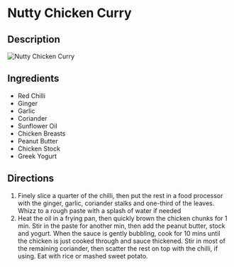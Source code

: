 # Nutty Chicken Curry

## Description
![Nutty Chicken Curry](https://www.themealdb.com/images/media/meals/yxsurp1511304301.jpg "Nutty Chicken Curry")

## Ingredients
- Red Chilli
- Ginger
- Garlic
- Coriander
- Sunflower Oil
- Chicken Breasts
- Peanut Butter
- Chicken Stock
- Greek Yogurt

## Directions
1. Finely slice a quarter of the chilli, then put the rest in a food processor with the ginger, garlic, coriander stalks and one-third of the leaves. Whizz to a rough paste with a splash of water if needed
2. Heat the oil in a frying pan, then quickly brown the chicken chunks for 1 min. Stir in the paste for another min, then add the peanut butter, stock and yogurt. When the sauce is gently bubbling, cook for 10 mins until the chicken is just cooked through and sauce thickened. Stir in most of the remaining coriander, then scatter the rest on top with the chilli, if using. Eat with rice or mashed sweet potato.
